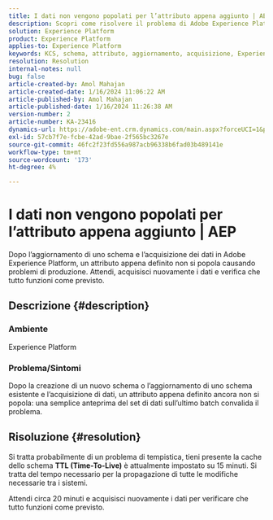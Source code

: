 ```yaml
---
title: I dati non vengono popolati per l’attributo appena aggiunto | AEP
description: Scopri come risolvere il problema di Adobe Experience Platform, a causa del quale un attributo appena definito non si popola. Attendi e riacquisisci i dati.
solution: Experience Platform
product: Experience Platform
applies-to: Experience Platform
keywords: KCS, schema, attributo, aggiornamento, acquisizione, Experience Platform, AEP
resolution: Resolution
internal-notes: null
bug: false
article-created-by: Amol Mahajan
article-created-date: 1/16/2024 11:06:22 AM
article-published-by: Amol Mahajan
article-published-date: 1/16/2024 11:26:38 AM
version-number: 2
article-number: KA-23416
dynamics-url: https://adobe-ent.crm.dynamics.com/main.aspx?forceUCI=1&pagetype=entityrecord&etn=knowledgearticle&id=a1349644-5fb4-ee11-a569-6045bd006079
exl-id: 57cb7f7e-fcbe-42ad-9bae-2f565bc3267e
source-git-commit: 46fc2f23fd556a987acb96338b6fad03b489141e
workflow-type: tm+mt
source-wordcount: '173'
ht-degree: 4%

---
```


# I dati non vengono popolati per l’attributo appena aggiunto | AEP


Dopo l’aggiornamento di uno schema e l’acquisizione dei dati in Adobe Experience Platform, un attributo appena definito non si popola causando problemi di produzione. Attendi, acquisisci nuovamente i dati e verifica che tutto funzioni come previsto.

## Descrizione {#description}


### <b>Ambiente</b>

Experience Platform



### <b>Problema/Sintomi</b>

Dopo la creazione di un nuovo schema o l’aggiornamento di uno schema esistente e l’acquisizione di dati, un attributo appena definito ancora non si popola: una semplice anteprima del set di dati sull’ultimo batch convalida il problema.


## Risoluzione {#resolution}


Si tratta probabilmente di un problema di tempistica, tieni presente la cache dello schema <b>TTL (Time-To-Live)</b> è attualmente impostato su 15 minuti. Si tratta del tempo necessario per la propagazione di tutte le modifiche necessarie tra i sistemi.

Attendi circa 20 minuti e acquisisci nuovamente i dati per verificare che tutto funzioni come previsto.
